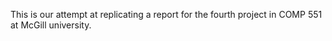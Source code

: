 This is our attempt at replicating a report for the fourth project in COMP 551 at McGill university.
